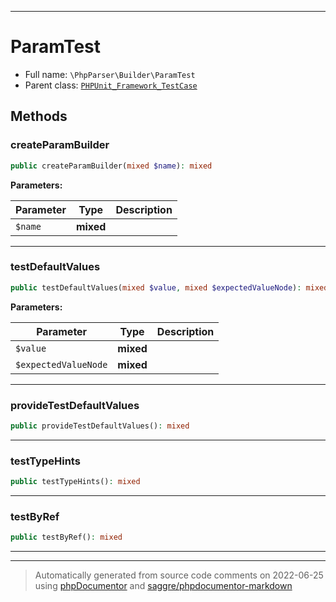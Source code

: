***

# ParamTest





* Full name: `\PhpParser\Builder\ParamTest`
* Parent class: [`PHPUnit_Framework_TestCase`](../../PHPUnit_Framework_TestCase.md)




## Methods


### createParamBuilder



```php
public createParamBuilder(mixed $name): mixed
```








**Parameters:**

| Parameter | Type | Description |
|-----------|------|-------------|
| `$name` | **mixed** |  |




***

### testDefaultValues



```php
public testDefaultValues(mixed $value, mixed $expectedValueNode): mixed
```








**Parameters:**

| Parameter | Type | Description |
|-----------|------|-------------|
| `$value` | **mixed** |  |
| `$expectedValueNode` | **mixed** |  |




***

### provideTestDefaultValues



```php
public provideTestDefaultValues(): mixed
```











***

### testTypeHints



```php
public testTypeHints(): mixed
```











***

### testByRef



```php
public testByRef(): mixed
```











***


***
> Automatically generated from source code comments on 2022-06-25 using [phpDocumentor](http://www.phpdoc.org/) and [saggre/phpdocumentor-markdown](https://github.com/Saggre/phpDocumentor-markdown)
